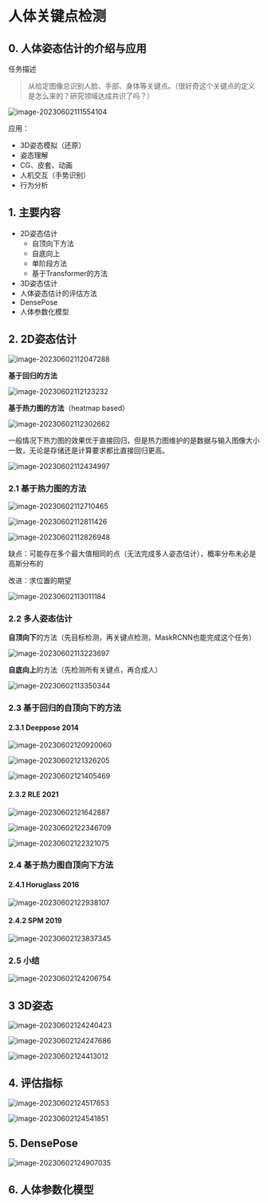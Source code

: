 # 人体关键点检测

## 0. 人体姿态估计的介绍与应用

任务描述

> 从给定图像总识别人脸、手部、身体等关键点。（很好奇这个关键点的定义是怎么来的？研究领域达成共识了吗？）

![image-20230602111554104](./images/1/image-20230602111554104.png)

应用：

- 3D姿态模拟（还原）
- 姿态理解
- CG、皮套、动画
- 人机交互（手势识别）
- 行为分析

## 1. 主要内容

- 2D姿态估计
  - 自顶向下方法
  - 自底向上
  - 单阶段方法
  - 基于Transformer的方法
- 3D姿态估计
- 人体姿态估计的评估方法
- DensePose
- 人体参数化模型

## 2. 2D姿态估计

![image-20230602112047288](./images/1/image-20230602112047288.png)

**基于回归的方法**

![image-20230602112123232](./images/1/image-20230602112123232.png)

**基于热力图的方法**（heatmap based）

![image-20230602112302662](./images/1/image-20230602112302662.png)

一般情况下热力图的效果优于直接回归，但是热力图维护的是数据与输入图像大小一致，无论是存储还是计算要求都比直接回归更高。

![image-20230602112434997](./images/1/image-20230602112434997.png)

### 2.1 基于热力图的方法

![image-20230602112710465](./images/1/image-20230602112710465.png)

![image-20230602112811426](./images/1/image-20230602112811426.png)

![image-20230602112826948](./images/1/image-20230602112826948.png)

缺点：可能存在多个最大值相同的点（无法完成多人姿态估计），概率分布未必是高斯分布的

改进：求位置的期望

![image-20230602113011184](./images/1/image-20230602113011184.png)

### 2.2 多人姿态估计

**自顶向下**的方法（先目标检测，再关键点检测，MaskRCNN也能完成这个任务）

![image-20230602113223697](./images/1/image-20230602113223697.png)

**自底向上**的方法（先检测所有关键点，再合成人）

![image-20230602113350344](./images/1/image-20230602113350344.png)

### 2.3 基于回归的自顶向下的方法

#### 2.3.1 Deeppose 2014

![image-20230602120920060](./images/1/image-20230602120920060.png)

![image-20230602121326205](./images/1/image-20230602121326205.png)

![image-20230602121405469](./images/1/image-20230602121405469.png)

#### 2.3.2 RLE 2021

![image-20230602121642887](./images/1/image-20230602121642887.png)

![image-20230602122346709](./images/1/image-20230602122346709.png)

![image-20230602122321075](./images/1/image-20230602122321075.png)

### 2.4  基于热力图自顶向下方法

#### 2.4.1 Horuglass 2016

![image-20230602122938107](./images/1/image-20230602122938107.png)

#### 2.4.2 SPM 2019

![image-20230602123837345](./images/1/image-20230602123837345.png)

### 2.5 小结

![image-20230602124206754](./images/1/image-20230602124206754.png)

## 3 3D姿态

![image-20230602124240423](./images/1/image-20230602124240423.png)

![image-20230602124247686](./images/1/image-20230602124247686.png)

![image-20230602124413012](./images/1/image-20230602124413012.png)

## 4. 评估指标

![image-20230602124517653](./images/1/image-20230602124517653.png)

![image-20230602124541851](./images/1/image-20230602124541851.png)

## 5. DensePose

![image-20230602124907035](./images/1/image-20230602124907035.png)

## 6. 人体参数化模型

